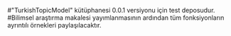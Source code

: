 #"TurkishTopicModel" kütüphanesi 0.0.1 versiyonu için test deposudur. 
#Bilimsel araştırma makalesi yayımlanmasının ardından tüm fonksiyonların ayrıntılı örnekleri paylaşılacaktır.

